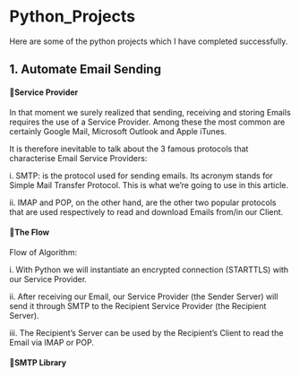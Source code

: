 # Python_Projects
Here are some of the python projects which I have completed successfully. 

<h2>1. Automate Email Sending</h2>
<h4> 🤔Service Provider </h4>
In that moment we surely realized that sending, receiving and storing Emails requires the use of a Service Provider. Among these the most common are certainly Google Mail, Microsoft Outlook and Apple iTunes.

It is therefore inevitable to talk about the 3 famous protocols that characterise Email Service Providers:

<p>i. SMTP: is the protocol used for sending emails. Its acronym stands for Simple Mail Transfer Protocol. This is what we’re going to use in this article.</p>
<p>ii. IMAP and POP, on the other hand, are the other two popular protocols that are used respectively to read and download Emails from/in our Client.</p>

<h4>  🧠The Flow</h4>
Flow of Algorithm:
<p>i. With Python we will instantiate an encrypted connection (STARTTLS) with our Service Provider.</p>
<p>ii. After receiving our Email, our Service Provider (the Sender Server) will send it through SMTP to the Recipient Service Provider (the Recipient Server).</p>
<p>iii. The Recipient’s Server can be used by the Recipient’s Client to read the Email via IMAP or POP.</p>

<h4>  📧SMTP Library</h4>
